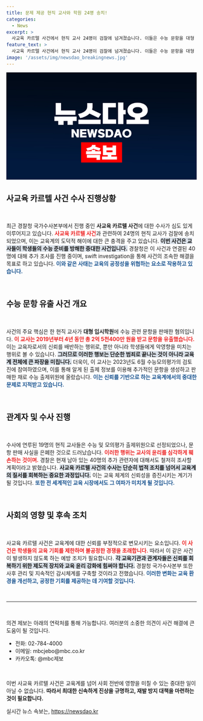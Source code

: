 ```yaml
---
title: 문제 제공 현직 교사와 학원 24명 송치!
categories:
  - News
excerpt: >
  사교육 카르텔 사건에서 현직 교사 24명이 검찰에 넘겨졌습니다. 이들은 수능 문항을 대형 학원에 팔며 수억 원을 챙겼고, 엄청난 파장이 예상됩니다. 사건의 전말을 알아보세요!
feature_text: >
  사교육 카르텔 사건에서 현직 교사 24명이 검찰에 넘겨졌습니다. 이들은 수능 문항을 대형 학원에 팔며 수억 원을 챙겼고, 엄청난 파장이 예상됩니다. 사건의 전말을 알아보세요!
image: '/assets/img/newsdao_breakingnews.jpg'
---
```


<p><img src="/assets/img/newsdao_breakingnews.jpg" alt="pcversion 속보" /></p>

<h2 data-ke-size="size26">사교육 카르텔 사건 수사 진행상황</h2>

<p data-ke-size="size16">&nbsp;</p>

<p>최근 경찰청 국가수사본부에서 진행 중인 <b>사교육 카르텔 사건</b>에 대한 수사가 심도 있게 이루어지고 있습니다. <b><span style="color: #ee2323;">사교육 카르텔 사건</span></b>과 관련하여 24명의 현직 교사가 검찰에 송치되었으며, 이는 교육계의 도덕적 해이에 대한 큰 충격을 주고 있습니다. <b><span style="background-color: #21538527;">이번 사건은 교사들이 학생들의 수능 준비를 방해한 중대한 사건입니다.</span></b> 경찰청은 이 사건과 연결된 40명에 대해 추가 조사를 진행 중이며, swift investigation을 통해 사건의 조속한 해결을 목표로 하고 있습니다. <b><span style="color: #1a5490;">이와 같은 사태는 교육의 공정성을 위협하는 요소로 작용하고 있습니다.</span></b> </p>

<p data-ke-size="size16">&nbsp;</p>

<h2 data-ke-size="size26">수능 문항 유출 사건 개요</h2>

<p data-ke-size="size16">&nbsp;</p>

<p>사건의 주요 핵심은 한 현직 교사가 <b>대형 입시학원</b>에 수능 관련 문항을 판매한 혐의입니다. <b><span style="color: #ee2323;">이 교사는 2019년부터 4년 동안 총 2억 5천400만 원을 받고 문항을 유출했습니다.</span></b> 이는 교육자로서의 신뢰를 배반하는 행위로, 뿐만 아니라 학생들에게 악영향을 미치는 행위로 볼 수 있습니다. <b><span style="background-color: #21538527;">그러므로 이러한 행보는 단순한 범죄로 끝나는 것이 아니라 교육계 전체에 큰 파장을 미칩니다.</span></b> 더욱이, 이 교사는 2023년도 6월 수능모의평가의 검토진에 참여하였으며, 이를 통해 알게 된 출제 정보를 이용해 추가적인 문항을 생성하고 판매한 채로 수능 출제위원에 올랐습니다. <b><span style="color: #1a5490;">이는 신뢰를 기반으로 하는 교육계에서의 중대한 문제로 지적받고 있습니다.</span></b></p>

<p data-ke-size="size16">&nbsp;</p>

<h2 data-ke-size="size26">관계자 및 수사 진행</h2>

<p data-ke-size="size16">&nbsp;</p>

<p>수사에 연루된 19명의 현직 교사들은 수능 및 모의평가 출제위원으로 선정되었으나, 문항 판매 사실을 은폐한 것으로 드러났습니다. <b><span style="color: #ee2323;">이러한 행위는 교사의 윤리를 심각하게 훼손하는 것이며.</span></b> 경찰은 현재 남아 있는 40명의 추가 관련자에 대해서도 철저히 조사할 계획이라고 밝혔습니다. <b><span style="background-color: #21538527;">사교육 카르텔 사건의 수사는 단순히 법적 조치를 넘어서 교육계의 질서를 회복하는 중요한 과정입니다.</span></b> 이는 교육 체계의 신뢰성을 증진시키는 계기가 될 것입니다. <b><span style="color: #1a5490;">또한 전 세계적인 교육 시장에서도 그 여파가 미치게 될 것입니다.</span></b> </p>

<p data-ke-size="size16">&nbsp;</p>

<h2 data-ke-size="size26">사회의 영향 및 후속 조치</h2>

<p data-ke-size="size16">&nbsp;</p>

<p>사교육 카르텔 사건은 교육계에 대한 신뢰를 부정적으로 변모시키는 요소입니다. <b><span style="color: #ee2323;">이 사건은 학생들의 교육 기회를 제한하며 불공정한 경쟁을 초래합니다.</span></b> 따라서 이 같은 사건이 발생하지 않도록 하는 예방 조치가 필요합니다. <b><span style="background-color: #21538527;">각 교육기관과 관계자들은 신뢰를 회복하기 위한 제도적 장치와 교육 윤리 강화에 힘써야 합니다.</span></b> 경찰청 국가수사본부 또한 사후 관리 및 지속적인 감시체계를 구축할 것이라고 전했습니다. <b><span style="color: #1a5490;">이러한 변화는 교육 환경을 개선하고, 공정한 기회를 제공하는 데 기여할 것입니다.</span></b> </p>

<p data-ke-size="size16">&nbsp;</p>

<hr>

<p data-ke-size="size16">&nbsp;</p>

<p>의견 제보는 아래의 연락처를 통해 가능합니다. 여러분의 소중한 의견이 사건 해결에 큰 도움이 될 것입니다. </p>

<ul>
<li>전화: 02-784-4000</li>
<li>이메일: mbcjebo@mbc.co.kr</li>
<li>카카오톡: @mbc제보</li>
</ul>

<p data-ke-size="size16">&nbsp;</p>

<p>이번 사교육 카르텔 사건은 교육계를 넘어 사회 전반에 영향을 미칠 수 있는 중대한 일이 아닐 수 없습니다. <b>따라서 최대한 신속하게 진상을 규명하고, 재발 방지 대책을 마련하는 것이 필요합니다.</b></p>
실시간 뉴스 속보는, <a href="https://newsdao.kr" rel="dofollow">https://newsdao.kr</a>


